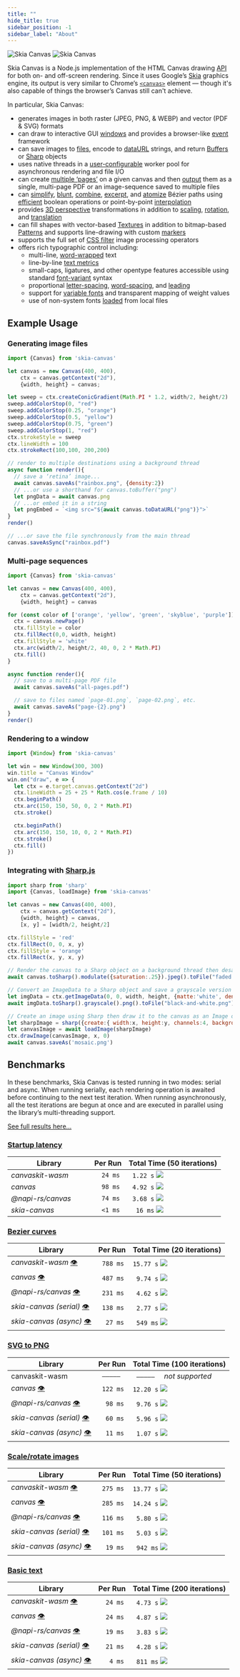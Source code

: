 ```yaml
---
title: ""
hide_title: true
sidebar_position: -1
sidebar_label: "About"
---
```


<div id="hero">

  ![Skia Canvas](./assets/hero@2x.png)
  ![Skia Canvas](./assets/hero-dark@2x.png)

</div>

Skia Canvas is a Node.js implementation of the HTML Canvas drawing [API](https://developer.mozilla.org/en-US/docs/Web/API/Canvas_API) for both on- and off-screen rendering. Since it uses Google’s [Skia](https://skia.org) graphics engine, its output is very similar to Chrome’s [`<canvas>`](https://html.spec.whatwg.org/multipage/canvas.html) element — though it's also capable of things the browser’s Canvas still can't achieve.

In particular, Skia Canvas:

  - generates images in both raster (JPEG, PNG, & WEBP) and vector (PDF & SVG) formats
  - can draw to interactive GUI [windows][window] and provides a browser-like [event][win_bind] framework
  - can save images to [files][saveAs], encode to [dataURL][toDataURL_ext] strings, and return [Buffers][toBuffer] or [Sharp][sharp] objects
  - uses native threads in a [user-configurable][multithreading] worker pool for asynchronous rendering and file I/O
  - can create [multiple ‘pages’][newPage] on a given canvas and then [output][saveAs] them as a single, multi-page PDF or an image-sequence saved to multiple files
  - can [simplify][p2d_simplify], [blunt][p2d_round], [combine][bool-ops], [excerpt][p2d_trim], and [atomize][p2d_points] Bézier paths using [efficient](https://www.youtube.com/watch?v=OmfliNQsk88) boolean operations or point-by-point [interpolation][p2d_interpolate]
  - provides [3D perspective][createProjection()] transformations in addition to [scaling][scale()], [rotation][rotate()], and [translation][translate()]
  - can fill shapes with vector-based [Textures][createTexture()] in addition to bitmap-based [Patterns][createPattern()] and supports line-drawing with custom [markers][lineDashMarker]
  - supports the full set of [CSS filter][filter] image processing operators
  - offers rich typographic control including:
    - multi-line, [word-wrapped][textwrap] text
    - line-by-line [text metrics][c2d_measuretext]
    - small-caps, ligatures, and other opentype features accessible using standard [font-variant][fontvariant] syntax
    - proportional [letter-spacing][letterSpacing], [word-spacing][wordSpacing], and [leading][c2d_font]
    - support for [variable fonts][VariableFonts] and transparent mapping of weight values
    - use of non-system fonts [loaded][fontlibrary-use] from local files

## Example Usage

### Generating image files

```js
import {Canvas} from 'skia-canvas'

let canvas = new Canvas(400, 400),
    ctx = canvas.getContext("2d"),
    {width, height} = canvas;

let sweep = ctx.createConicGradient(Math.PI * 1.2, width/2, height/2)
sweep.addColorStop(0, "red")
sweep.addColorStop(0.25, "orange")
sweep.addColorStop(0.5, "yellow")
sweep.addColorStop(0.75, "green")
sweep.addColorStop(1, "red")
ctx.strokeStyle = sweep
ctx.lineWidth = 100
ctx.strokeRect(100,100, 200,200)

// render to multiple destinations using a background thread
async function render(){
  // save a ‘retina’ image...
  await canvas.saveAs("rainbox.png", {density:2})
  // ...or use a shorthand for canvas.toBuffer("png")
  let pngData = await canvas.png
  // ...or embed it in a string
  let pngEmbed = `<img src="${await canvas.toDataURL("png")}">`
}
render()

// ...or save the file synchronously from the main thread
canvas.saveAsSync("rainbox.pdf")
```

### Multi-page sequences

```js
import {Canvas} from 'skia-canvas'

let canvas = new Canvas(400, 400),
    ctx = canvas.getContext("2d"),
    {width, height} = canvas

for (const color of ['orange', 'yellow', 'green', 'skyblue', 'purple']){
  ctx = canvas.newPage()
  ctx.fillStyle = color
  ctx.fillRect(0,0, width, height)
  ctx.fillStyle = 'white'
  ctx.arc(width/2, height/2, 40, 0, 2 * Math.PI)
  ctx.fill()
}

async function render(){
  // save to a multi-page PDF file
  await canvas.saveAs("all-pages.pdf")

  // save to files named `page-01.png`, `page-02.png`, etc.
  await canvas.saveAs("page-{2}.png")
}
render()
```

### Rendering to a window

```js
import {Window} from 'skia-canvas'

let win = new Window(300, 300)
win.title = "Canvas Window"
win.on("draw", e => {
  let ctx = e.target.canvas.getContext("2d")
  ctx.lineWidth = 25 + 25 * Math.cos(e.frame / 10)
  ctx.beginPath()
  ctx.arc(150, 150, 50, 0, 2 * Math.PI)
  ctx.stroke()

  ctx.beginPath()
  ctx.arc(150, 150, 10, 0, 2 * Math.PI)
  ctx.stroke()
  ctx.fill()
})
```

### Integrating with [Sharp.js][sharp]

```js
import sharp from 'sharp'
import {Canvas, loadImage} from 'skia-canvas'

let canvas = new Canvas(400, 400),
    ctx = canvas.getContext("2d"),
    {width, height} = canvas,
    [x, y] = [width/2, height/2]

ctx.fillStyle = 'red'
ctx.fillRect(0, 0, x, y)
ctx.fillStyle = 'orange'
ctx.fillRect(x, y, x, y)

// Render the canvas to a Sharp object on a background thread then desaturate
await canvas.toSharp().modulate({saturation:.25}).jpeg().toFile("faded.jpg")

// Convert an ImageData to a Sharp object and save a grayscale version
let imgData = ctx.getImageData(0, 0, width, height, {matte:'white', density:2})
await imgData.toSharp().grayscale().png().toFile("black-and-white.png")

// Create an image using Sharp then draw it to the canvas as an Image object
let sharpImage = sharp({create:{ width:x, height:y, channels:4, background:"skyblue" }})
let canvasImage = await loadImage(sharpImage)
ctx.drawImage(canvasImage, x, 0)
await canvas.saveAs('mosaic.png')
```

## Benchmarks
In these benchmarks, Skia Canvas is tested running in two modes: serial and async. When running serially, each rendering operation is awaited before continuing to the next test iteration. When running asynchronously, all the test iterations are begun at once and are executed in parallel using the library’s multi-threading support.

[See full results here…](https://github.com/samizdatco/canvas-benchmarks/blob/main/results/darwin-arm64/2025-07-28/index.md)

### [Startup latency](https://github.com/samizdatco/canvas-benchmarks/tree/main/tests/cold-start.js)
| Library              | Per Run   | Total Time (50 iterations)                    |
| -------------------- | --------- | --------------------------------------------- |
| *canvaskit-wasm*     | `  24 ms` | ` 1.22 s` ![ ](./assets/benchmarks.svg#cold-start_wasm)      |
| *canvas*             | `  98 ms` | ` 4.92 s` ![ ](./assets/benchmarks.svg#cold-start_canvas)    |
| *@napi-rs/canvas*    | `  74 ms` | ` 3.68 s` ![ ](./assets/benchmarks.svg#cold-start_napi)      |
| *skia-canvas*        | `  <1 ms` | `  16 ms` ![ ](./assets/benchmarks.svg#cold-start_skia-sync) |

### [Bezier curves](https://github.com/samizdatco/canvas-benchmarks/tree/main/tests/beziers.js)
| Library                                                       | Per Run   | Total Time (20 iterations)                  |
| ------------------------------------------------------------- | --------- | ------------------------------------------- |
| *canvaskit-wasm* [👁️](https://github.com/samizdatco/canvas-benchmarks/blob/main/results/darwin-arm64/2025-07-28/snapshots/beziers_wasm.png)            | ` 788 ms` | `15.77 s` ![ ](./assets/benchmarks.svg#beziers_wasm)       |
| *canvas* [👁️](https://github.com/samizdatco/canvas-benchmarks/blob/main/results/darwin-arm64/2025-07-28/snapshots/beziers_canvas.png)                  | ` 487 ms` | ` 9.74 s` ![ ](./assets/benchmarks.svg#beziers_canvas)     |
| *@napi-rs/canvas* [👁️](https://github.com/samizdatco/canvas-benchmarks/blob/main/results/darwin-arm64/2025-07-28/snapshots/beziers_napi.png)           | ` 231 ms` | ` 4.62 s` ![ ](./assets/benchmarks.svg#beziers_napi)       |
| *skia-canvas (serial)* [👁️](https://github.com/samizdatco/canvas-benchmarks/blob/main/results/darwin-arm64/2025-07-28/snapshots/beziers_skia-sync.png) | ` 138 ms` | ` 2.77 s` ![ ](./assets/benchmarks.svg#beziers_skia-sync)  |
| *skia-canvas (async)* [👁️](https://github.com/samizdatco/canvas-benchmarks/blob/main/results/darwin-arm64/2025-07-28/snapshots/beziers_skia-async.png) | `  27 ms` | ` 549 ms` ![ ](./assets/benchmarks.svg#beziers_skia-async) |

### [SVG to PNG](https://github.com/samizdatco/canvas-benchmarks/tree/main/tests/from-svg.js)
| Library                                                        | Per Run   | Total Time (100 iterations)                  |
| -------------------------------------------------------------- | --------- | -------------------------------------------- |
| canvaskit-wasm                                                 | ` ————— ` | ` ————— `   *not supported*                  |
| *canvas* [👁️](https://github.com/samizdatco/canvas-benchmarks/blob/main/results/darwin-arm64/2025-07-28/snapshots/from-svg_canvas.png)                  | ` 122 ms` | `12.20 s` ![ ](./assets/benchmarks.svg#from-svg_canvas)     |
| *@napi-rs/canvas* [👁️](https://github.com/samizdatco/canvas-benchmarks/blob/main/results/darwin-arm64/2025-07-28/snapshots/from-svg_napi.png)           | `  98 ms` | ` 9.76 s` ![ ](./assets/benchmarks.svg#from-svg_napi)       |
| *skia-canvas (serial)* [👁️](https://github.com/samizdatco/canvas-benchmarks/blob/main/results/darwin-arm64/2025-07-28/snapshots/from-svg_skia-sync.png) | `  60 ms` | ` 5.96 s` ![ ](./assets/benchmarks.svg#from-svg_skia-sync)  |
| *skia-canvas (async)* [👁️](https://github.com/samizdatco/canvas-benchmarks/blob/main/results/darwin-arm64/2025-07-28/snapshots/from-svg_skia-async.png) | `  11 ms` | ` 1.07 s` ![ ](./assets/benchmarks.svg#from-svg_skia-async) |

### [Scale/rotate images](https://github.com/samizdatco/canvas-benchmarks/tree/main/tests/image-blit.js)
| Library                                                          | Per Run   | Total Time (50 iterations)                     |
| ---------------------------------------------------------------- | --------- | ---------------------------------------------- |
| *canvaskit-wasm* [👁️](https://github.com/samizdatco/canvas-benchmarks/blob/main/results/darwin-arm64/2025-07-28/snapshots/image-blit_wasm.png)            | ` 275 ms` | `13.77 s` ![ ](./assets/benchmarks.svg#image-blit_wasm)       |
| *canvas* [👁️](https://github.com/samizdatco/canvas-benchmarks/blob/main/results/darwin-arm64/2025-07-28/snapshots/image-blit_canvas.png)                  | ` 285 ms` | `14.24 s` ![ ](./assets/benchmarks.svg#image-blit_canvas)     |
| *@napi-rs/canvas* [👁️](https://github.com/samizdatco/canvas-benchmarks/blob/main/results/darwin-arm64/2025-07-28/snapshots/image-blit_napi.png)           | ` 116 ms` | ` 5.80 s` ![ ](./assets/benchmarks.svg#image-blit_napi)       |
| *skia-canvas (serial)* [👁️](https://github.com/samizdatco/canvas-benchmarks/blob/main/results/darwin-arm64/2025-07-28/snapshots/image-blit_skia-sync.png) | ` 101 ms` | ` 5.03 s` ![ ](./assets/benchmarks.svg#image-blit_skia-sync)  |
| *skia-canvas (async)* [👁️](https://github.com/samizdatco/canvas-benchmarks/blob/main/results/darwin-arm64/2025-07-28/snapshots/image-blit_skia-async.png) | `  19 ms` | ` 942 ms` ![ ](./assets/benchmarks.svg#image-blit_skia-async) |

### [Basic text](https://github.com/samizdatco/canvas-benchmarks/tree/main/tests/text.js)
| Library                                                    | Per Run   | Total Time (200 iterations)              |
| ---------------------------------------------------------- | --------- | ---------------------------------------- |
| *canvaskit-wasm* [👁️](https://github.com/samizdatco/canvas-benchmarks/blob/main/results/darwin-arm64/2025-07-28/snapshots/text_wasm.png)            | `  24 ms` | ` 4.73 s` ![ ](./assets/benchmarks.svg#text_wasm)       |
| *canvas* [👁️](https://github.com/samizdatco/canvas-benchmarks/blob/main/results/darwin-arm64/2025-07-28/snapshots/text_canvas.png)                  | `  24 ms` | ` 4.87 s` ![ ](./assets/benchmarks.svg#text_canvas)     |
| *@napi-rs/canvas* [👁️](https://github.com/samizdatco/canvas-benchmarks/blob/main/results/darwin-arm64/2025-07-28/snapshots/text_napi.png)           | `  19 ms` | ` 3.83 s` ![ ](./assets/benchmarks.svg#text_napi)       |
| *skia-canvas (serial)* [👁️](https://github.com/samizdatco/canvas-benchmarks/blob/main/results/darwin-arm64/2025-07-28/snapshots/text_skia-sync.png) | `  21 ms` | ` 4.28 s` ![ ](./assets/benchmarks.svg#text_skia-sync)  |
| *skia-canvas (async)* [👁️](https://github.com/samizdatco/canvas-benchmarks/blob/main/results/darwin-arm64/2025-07-28/snapshots/text_skia-async.png) | `   4 ms` | ` 811 ms` ![ ](./assets/benchmarks.svg#text_skia-async) |

<!-- references_begin -->
[bool-ops]: api/path2d.md#complement-difference-intersect-union-and-xor
[c2d_font]: api/context.md#font
[c2d_measuretext]: api/context.md#measuretext
[createProjection()]: api/context.md#createprojection
[createTexture()]: api/context.md#createtexture
[fontlibrary-use]: api/font-library.md#use
[fontvariant]: api/context.md#fontvariant
[lineDashMarker]: api/context.md#linedashmarker
[newPage]: api/canvas.md#newpage
[p2d_interpolate]: api/path2d.md#interpolate
[p2d_points]: api/path2d.md#points
[p2d_round]: api/path2d.md#round
[p2d_simplify]: api/path2d.md#simplify
[p2d_trim]: api/path2d.md#trim
[saveAs]: api/canvas.md#saveas
[textwrap]: api/context.md#textwrap
[toBuffer]: api/canvas.md#tobuffer
[toDataURL_ext]: api/canvas.md#todataurl
[win_bind]: api/window.md#on--off--once
[window]: api/window.md
[multithreading]: getting-started.md#multithreading
[sharp]: https://sharp.pixelplumbing.com
[VariableFonts]: https://developer.mozilla.org/en-US/docs/Web/CSS/CSS_Fonts/Variable_Fonts_Guide
[filter]: https://developer.mozilla.org/en-US/docs/Web/API/CanvasRenderingContext2D/filter
[letterSpacing]: https://developer.mozilla.org/en-US/docs/Web/API/CanvasRenderingContext2D/letterSpacing
[wordSpacing]: https://developer.mozilla.org/en-US/docs/Web/API/CanvasRenderingContext2D/wordSpacing
[createPattern()]: https://developer.mozilla.org/en-US/docs/Web/API/CanvasRenderingContext2D/createPattern
[rotate()]: https://developer.mozilla.org/en-US/docs/Web/API/CanvasRenderingContext2D/rotate
[scale()]: https://developer.mozilla.org/en-US/docs/Web/API/CanvasRenderingContext2D/scale
[translate()]: https://developer.mozilla.org/en-US/docs/Web/API/CanvasRenderingContext2D/translate
<!-- references_end -->

